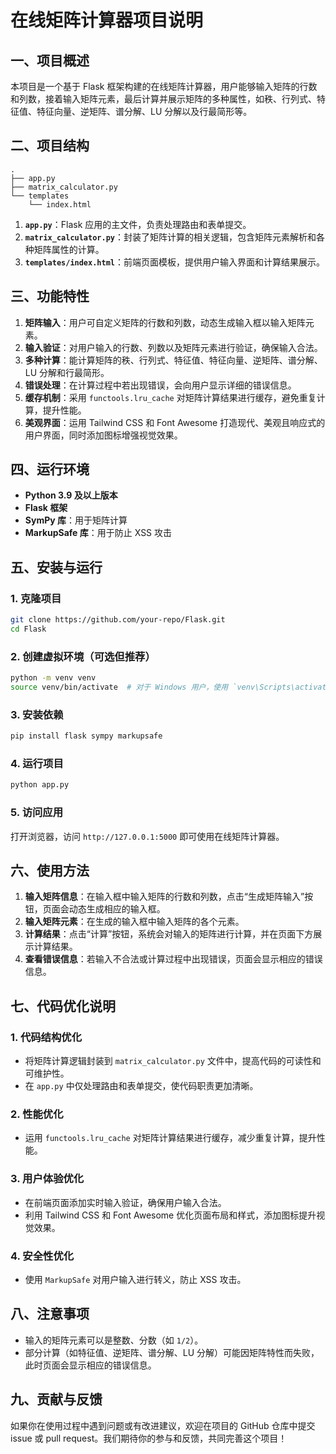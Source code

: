 # 在线矩阵计算器项目说明

## 一、项目概述
本项目是一个基于 Flask 框架构建的在线矩阵计算器，用户能够输入矩阵的行数和列数，接着输入矩阵元素，最后计算并展示矩阵的多种属性，如秩、行列式、特征值、特征向量、逆矩阵、谱分解、LU 分解以及行最简形等。

## 二、项目结构
```
.
├── app.py
├── matrix_calculator.py
└── templates
    └── index.html
```
1. **`app.py`**：Flask 应用的主文件，负责处理路由和表单提交。
2. **`matrix_calculator.py`**：封装了矩阵计算的相关逻辑，包含矩阵元素解析和各种矩阵属性的计算。
3. **`templates/index.html`**：前端页面模板，提供用户输入界面和计算结果展示。

## 三、功能特性
1. **矩阵输入**：用户可自定义矩阵的行数和列数，动态生成输入框以输入矩阵元素。
2. **输入验证**：对用户输入的行数、列数以及矩阵元素进行验证，确保输入合法。
3. **多种计算**：能计算矩阵的秩、行列式、特征值、特征向量、逆矩阵、谱分解、LU 分解和行最简形。
4. **错误处理**：在计算过程中若出现错误，会向用户显示详细的错误信息。
5. **缓存机制**：采用 `functools.lru_cache` 对矩阵计算结果进行缓存，避免重复计算，提升性能。
6. **美观界面**：运用 Tailwind CSS 和 Font Awesome 打造现代、美观且响应式的用户界面，同时添加图标增强视觉效果。

## 四、运行环境
- **Python 3.9 及以上版本**
- **Flask 框架**
- **SymPy 库**：用于矩阵计算
- **MarkupSafe 库**：用于防止 XSS 攻击

## 五、安装与运行
### 1. 克隆项目
```bash
git clone https://github.com/your-repo/Flask.git
cd Flask
```

### 2. 创建虚拟环境（可选但推荐）
```bash
python -m venv venv
source venv/bin/activate  # 对于 Windows 用户，使用 `venv\Scripts\activate`
```

### 3. 安装依赖
```bash
pip install flask sympy markupsafe
```

### 4. 运行项目
```bash
python app.py
```

### 5. 访问应用
打开浏览器，访问 `http://127.0.0.1:5000` 即可使用在线矩阵计算器。

## 六、使用方法
1. **输入矩阵信息**：在输入框中输入矩阵的行数和列数，点击“生成矩阵输入”按钮，页面会动态生成相应的输入框。
2. **输入矩阵元素**：在生成的输入框中输入矩阵的各个元素。
3. **计算结果**：点击“计算”按钮，系统会对输入的矩阵进行计算，并在页面下方展示计算结果。
4. **查看错误信息**：若输入不合法或计算过程中出现错误，页面会显示相应的错误信息。

## 七、代码优化说明
### 1. 代码结构优化
- 将矩阵计算逻辑封装到 `matrix_calculator.py` 文件中，提高代码的可读性和可维护性。
- 在 `app.py` 中仅处理路由和表单提交，使代码职责更加清晰。

### 2. 性能优化
- 运用 `functools.lru_cache` 对矩阵计算结果进行缓存，减少重复计算，提升性能。

### 3. 用户体验优化
- 在前端页面添加实时输入验证，确保用户输入合法。
- 利用 Tailwind CSS 和 Font Awesome 优化页面布局和样式，添加图标提升视觉效果。

### 4. 安全性优化
- 使用 `MarkupSafe` 对用户输入进行转义，防止 XSS 攻击。

## 八、注意事项
- 输入的矩阵元素可以是整数、分数（如 `1/2`）。
- 部分计算（如特征值、逆矩阵、谱分解、LU 分解）可能因矩阵特性而失败，此时页面会显示相应的错误信息。

## 九、贡献与反馈
如果你在使用过程中遇到问题或有改进建议，欢迎在项目的 GitHub 仓库中提交 issue 或 pull request。我们期待你的参与和反馈，共同完善这个项目！ 
